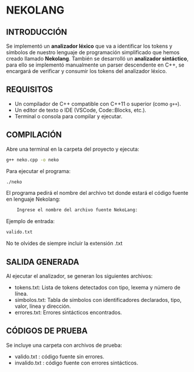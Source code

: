 # NEKOLANG

## INTRODUCCIÓN
Se implementó un **analizador léxico** que va a identificar los tokens y símbolos de nuestro lenguaje de programación simplificado que hemos creado llamado **Nekolang**.
También se desarrolló un **analizador sintáctico**, para ello  se implementó manualmente un parser descendente en C++, se encargará de verificar y consumir los tokens del analizador léxico.

## REQUISITOS
- Un compilador de C++ compatible con C++11 o superior (como `g++`).
- Un editor de texto o IDE (VSCode, Code::Blocks, etc.).
- Terminal o consola para compilar y ejecutar.
## COMPILACIÓN
Abre una terminal en la carpeta del proyecto y ejecuta:
```bash
g++ neko.cpp -o neko
````
Para ejecutar el programa:
```bash
./neko
````
El programa pedirá el nombre del archivo txt donde estará el código fuente en lenguaje Nekolang:
```bash
    Ingrese el nombre del archivo fuente NekoLang:
```
Ejemplo de entrada:
```bash
valido.txt
````
No te olvides de siempre incluir la extensión .txt
## SALIDA GENERADA
Al ejecutar el analizador, se generan los siguientes archivos:
- tokens.txt: Lista de tokens detectados con tipo, lexema y número de línea.
- simbolos.txt: Tabla de símbolos con identificadores declarados, tipo, valor, línea y dirección.
- errores.txt: Errores sintácticos encontrados.
## CÓDIGOS DE PRUEBA
Se incluye una carpeta con archivos de prueba:
- valido.txt : código fuente sin errores.
- invalido.txt : código fuente con errores sintácticos.

